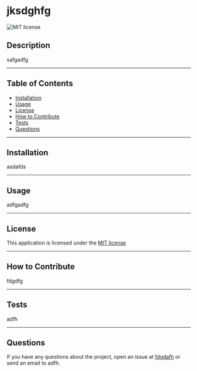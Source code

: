 # jksdghfg
  ![MIT license](https://img.shields.io/badge/license-MIT-blue.svg)
  ## Description
  safgadfg

---

  ## Table of Contents  

  - [Installation](#installation)
  - [Usage](#usage)
  - [License](#license)
  - [How to Contribute](#contribute)
  - [Tests](#tests)
  - [Questions](#questions)

---

  ## Installation
  asdafds

---

  ## Usage
  adfgadfg

---

  ## License
  This application is licensed under the [MIT license](https://opensource.org/licenses/MIT)
  
---

  ## How to Contribute
  fdgdfg

---

  ## Tests 
  adfh

---

  ## Questions
  If you have any questions about the project, open an issue at [fdgdafh](https://www.github.com/fdgdafh) or send an email to adfh.

